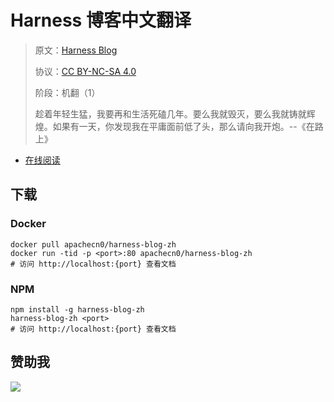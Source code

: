 <!--
    需要填充的占位符：
    
    README.md
    
        Harness 博客中文翻译：文档中文名
        Harness Blog：文档英文名
        https://www.harness.io/blog：文档原始链接
        hrns：域名前缀
        飞龙：负责人名称
        wizardforcel：负责人 Github 用户名
        562826179：负责人 QQ
        harness-blog-zh：ApacheCN 的 Github 仓库名称
        harness-blog-zh：DockerHub 仓库名称
        harness-blog-zh：PYPI 包名称
        harness-blog-zh：NPM 包名称
    
    CNAME
    
        hrns：域名前缀

    index.html
    
        Harness 博客中文翻译：文档中文名
        #0677d4：显示颜色
        harness-blog-zh：ApacheCN 的 Github 仓库名称

    asset/docsify-apachecn-footer.js
    
        harness-blog-zh：ApacheCN 的 Github 仓库名称
-->

# Harness 博客中文翻译

> 原文：[Harness Blog](https://www.harness.io/blog)
> 
> 协议：[CC BY-NC-SA 4.0](http://creativecommons.org/licenses/by-nc-sa/4.0/)
> 
> 阶段：机翻（1）
> 
> 趁着年轻生猛，我要再和生活死磕几年。要么我就毁灭，要么我就铸就辉煌。如果有一天，你发现我在平庸面前低了头，那么请向我开炮。--《在路上》

* [在线阅读](https://hrns.apachecn.org)
## 下载

### Docker

```
docker pull apachecn0/harness-blog-zh
docker run -tid -p <port>:80 apachecn0/harness-blog-zh
# 访问 http://localhost:{port} 查看文档
```

### NPM

```
npm install -g harness-blog-zh
harness-blog-zh <port>
# 访问 http://localhost:{port} 查看文档
```

## 赞助我

![](https://img-blog.csdnimg.cn/20200112005920729.png)
